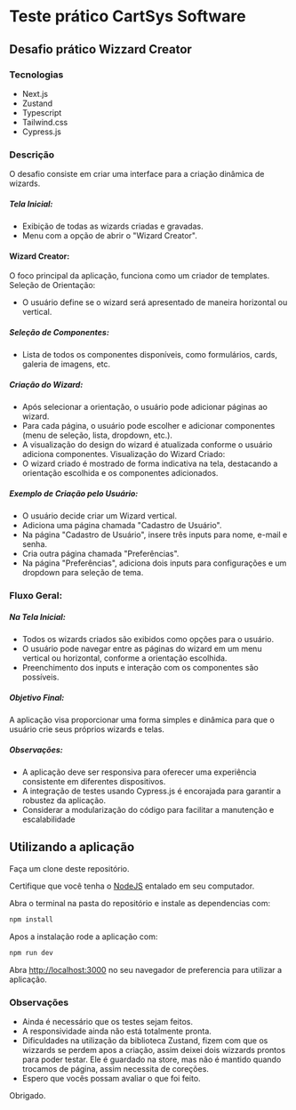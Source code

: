 # Teste prático CartSys Software 

## Desafio prático Wizzard Creator

### Tecnologias
- Next.js
- Zustand
- Typescript
- Tailwind.css
- Cypress.js

### Descrição

O desafio consiste em criar uma interface para a criação dinâmica de wizards.

##### Tela Inicial:
- Exibição de todas as wizards criadas e gravadas.
- Menu com a opção de abrir o "Wizard Creator".

#### Wizard Creator:

O foco principal da aplicação, funciona como um criador de templates.
Seleção de Orientação:
- O usuário define se o wizard será apresentado de maneira horizontal ou vertical.

##### Seleção de Componentes:
- Lista de todos os componentes disponíveis, como formulários, cards, galeria de imagens, etc.

##### Criação do Wizard:
- Após selecionar a orientação, o usuário pode adicionar páginas ao wizard.
- Para cada página, o usuário pode escolher e adicionar componentes (menu de seleção, lista, dropdown, etc.).
- A visualização do design do wizard é atualizada conforme o usuário adiciona componentes.
Visualização do Wizard Criado:
- O wizard criado é mostrado de forma indicativa na tela, destacando a orientação escolhida e os componentes adicionados.

##### Exemplo de Criação pelo Usuário:
- O usuário decide criar um Wizard vertical.
- Adiciona uma página chamada "Cadastro de Usuário".
- Na página "Cadastro de Usuário", insere três inputs para nome, e-mail e senha.
- Cria outra página chamada "Preferências".
- Na página "Preferências", adiciona dois inputs para configurações e um dropdown para seleção de tema.

### Fluxo Geral:

##### Na Tela Inicial:
- Todos os wizards criados são exibidos como opções para o usuário.
- O usuário pode navegar entre as páginas do wizard em um menu vertical ou horizontal, conforme a orientação escolhida.
- Preenchimento dos inputs e interação com os componentes são possíveis.

##### Objetivo Final:
A aplicação visa proporcionar uma forma simples e dinâmica para que o usuário crie seus próprios wizards e telas.

##### Observações:
- A aplicação deve ser responsiva para oferecer uma experiência consistente em diferentes dispositivos.
- A integração de testes usando Cypress.js é encorajada para garantir a robustez da aplicação.
- Considerar a modularização do código para facilitar a manutenção e escalabilidade

## Utilizando a aplicação

Faça um clone deste repositório.

Certifique que você tenha o [NodeJS](https://nodejs.org/en) entalado em seu computador.

Abra o terminal na pasta do repositório e instale as dependencias com:

```bash
npm install
```
Apos a instalação rode a aplicação com:

```bash
npm run dev
```

Abra [http://localhost:3000](http://localhost:3000) no seu navegador de preferencia para utilizar a aplicação.

### Observações

- Ainda é necessário que os testes sejam feitos.
- A responsividade ainda não está totalmente pronta.
- Dificuldades na utilização da biblioteca Zustand, fizem com que os wizzards se perdem apos a criação, assim deixei dois wizzards prontos para poder testar. Ele é guardado na store, mas não é mantido quando trocamos de página, assim necessita de coreções.
- Espero que vocês possam avaliar o que foi feito.

Obrigado.